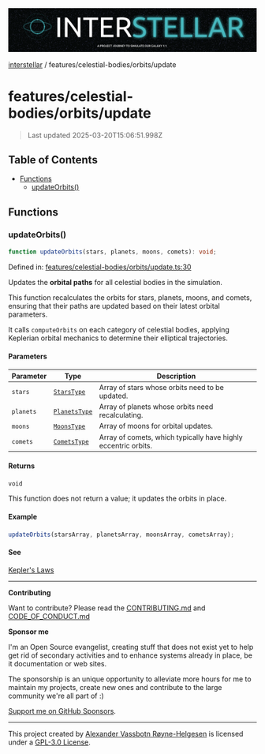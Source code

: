 <div><img alt="SPECCER logo" src="https://raw.githubusercontent.com/phun-ky/interstellar/main/public/interstellar-header.png" style="max-height:120px;"/></div>

[interstellar](../../../README.md) / features/celestial-bodies/orbits/update

# features/celestial-bodies/orbits/update

> Last updated 2025-03-20T15:06:51.998Z

## Table of Contents

- [Functions](#functions)
  - [updateOrbits()](#updateorbits)

## Functions

### updateOrbits()

```ts
function updateOrbits(stars, planets, moons, comets): void;
```

Defined in:
[features/celestial-bodies/orbits/update.ts:30](https://github.com/phun-ky/interstellar/blob/main/src/features/celestial-bodies/orbits/update.ts#L30)

Updates the **orbital paths** for all celestial bodies in the simulation.

This function recalculates the orbits for stars, planets, moons, and comets,
ensuring that their paths are updated based on their latest orbital parameters.

It calls `computeOrbits` on each category of celestial bodies, applying
Keplerian orbital mechanics to determine their elliptical trajectories.

#### Parameters

| Parameter | Type                                                   | Description                                                    |
| --------- | ------------------------------------------------------ | -------------------------------------------------------------- |
| `stars`   | [`StarsType`](../../../types/stars.md#starstype)       | Array of stars whose orbits need to be updated.                |
| `planets` | [`PlanetsType`](../../../types/planets.md#planetstype) | Array of planets whose orbits need recalculating.              |
| `moons`   | [`MoonsType`](../../../types/moons.md#moonstype)       | Array of moons for orbital updates.                            |
| `comets`  | [`CometsType`](../../../types/comets.md#cometstype)    | Array of comets, which typically have highly eccentric orbits. |

#### Returns

`void`

This function does not return a value; it updates the orbits in place.

#### Example

```ts
updateOrbits(starsArray, planetsArray, moonsArray, cometsArray);
```

#### See

[Kepler's Laws](https://en.wikipedia.org/wiki/Kepler%27s_laws_of_planetary_motion)

---

**Contributing**

Want to contribute? Please read the
[CONTRIBUTING.md](https://github.com/phun-ky/interstellar/blob/main/CONTRIBUTING.md)
and
[CODE_OF_CONDUCT.md](https://github.com/phun-ky/interstellar/blob/main/CODE_OF_CONDUCT.md)

**Sponsor me**

I'm an Open Source evangelist, creating stuff that does not exist yet to help
get rid of secondary activities and to enhance systems already in place, be it
documentation or web sites.

The sponsorship is an unique opportunity to alleviate more hours for me to
maintain my projects, create new ones and contribute to the large community
we're all part of :)

[Support me on GitHub Sponsors](https://github.com/sponsors/phun-ky).

---

This project created by [Alexander Vassbotn Røyne-Helgesen](http://phun-ky.net)
is licensed under a
[GPL-3.0 License](https://choosealicense.com/licenses/gpl-3.0/).
